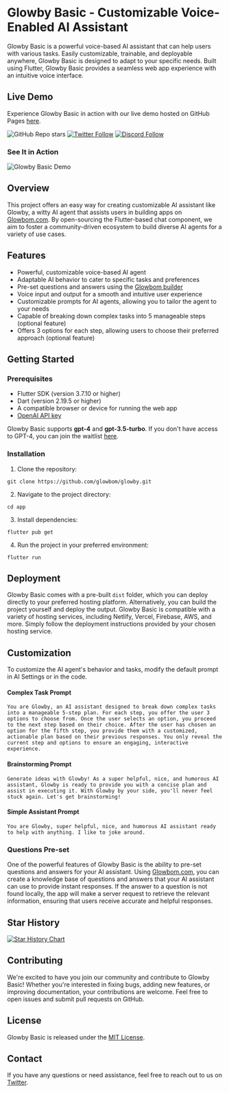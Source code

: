 # Glowby Basic - Customizable Voice-Enabled AI Assistant

Glowby Basic is a powerful voice-based AI assistant that can help users with various tasks. Easily customizable, trainable, and deployable anywhere, Glowby Basic is designed to adapt to your specific needs. Built using Flutter, Glowby Basic provides a seamless web app experience with an intuitive voice interface.

## Live Demo

Experience Glowby Basic in action with our live demo hosted on GitHub Pages [here](https://glowbom.github.io/glowby-basic/).


![GitHub Repo stars](https://img.shields.io/github/stars/glowbom/glowby?style=social)
[![Twitter Follow](https://img.shields.io/twitter/follow/GlowbomCorp?style=social)](https://twitter.com/GlowbomCorp)
[![Discord Follow](https://dcbadge.vercel.app/api/server/zqcsurUN?style=flat)](https://discord.gg/zqcsurUN)

### See It in Action

![Glowby Basic Demo](https://user-images.githubusercontent.com/2455891/232182586-30984d36-4641-41da-9e1e-c23c27716e3d.gif)


## Overview

This project offers an easy way for creating customizable AI assistant like Glowby, a witty AI agent that assists users in building apps on [Glowbom.com](https://www.glowbom.com). By open-sourcing the Flutter-based chat component, we aim to foster a community-driven ecosystem to build diverse AI agents for a variety of use cases.


## Features

- Powerful, customizable voice-based AI agent
- Adaptable AI behavior to cater to specific tasks and preferences
- Pre-set questions and answers using the [Glowbom builder](https://www.glowbom.com)
- Voice input and output for a smooth and intuitive user experience
- Customizable prompts for AI agents, allowing you to tailor the agent to your needs
- Capable of breaking down complex tasks into 5 manageable steps (optional feature)
- Offers 3 options for each step, allowing users to choose their preferred approach (optional feature)


## Getting Started

### Prerequisites

- Flutter SDK (version 3.7.10 or higher)
- Dart (version 2.19.5 or higher)
- A compatible browser or device for running the web app
- [OpenAI API key](https://platform.openai.com/account/api-keys)

Glowby Basic supports **gpt-4** and **gpt-3.5-turbo**. If you don't have access to GPT-4, you can join the waitlist [here](https://help.openai.com/en/articles/7102672-how-can-i-access-gpt-4).

### Installation

1. Clone the repository:

```
git clone https://github.com/glowbom/glowby.git 
```

2. Navigate to the project directory:

```
cd app
```

3. Install dependencies:


```
flutter pub get
```

4. Run the project in your preferred environment:


```
flutter run
```

## Deployment

Glowby Basic comes with a pre-built `dist` folder, which you can deploy directly to your preferred hosting platform. Alternatively, you can build the project yourself and deploy the output. Glowby Basic is compatible with a variety of hosting services, including Netlify, Vercel, Firebase, AWS, and more. Simply follow the deployment instructions provided by your chosen hosting service.

## Customization

To customize the AI agent's behavior and tasks, modify the default prompt in AI Settings or in the code.

#### Complex Task Prompt
```
You are Glowby, an AI assistant designed to break down complex tasks into a manageable 5-step plan. For each step, you offer the user 3 options to choose from. Once the user selects an option, you proceed to the next step based on their choice. After the user has chosen an option for the fifth step, you provide them with a customized, actionable plan based on their previous responses. You only reveal the current step and options to ensure an engaging, interactive experience.
```

#### Brainstorming Prompt
```
Generate ideas with Glowby! As a super helpful, nice, and humorous AI assistant, Glowby is ready to provide you with a concise plan and assist in executing it. With Glowby by your side, you'll never feel stuck again. Let's get brainstorming!
```

#### Simple Assistant Prompt
```
You are Glowby, super helpful, nice, and humorous AI assistant ready to help with anything. I like to joke around.
```

### Questions Pre-set

One of the powerful features of Glowby Basic is the ability to pre-set questions and answers for your AI assistant. Using [Glowbom.com](https://www.glowbom.com), you can create a knowledge base of questions and answers that your AI assistant can use to provide instant responses. If the answer to a question is not found locally, the app will make a server request to retrieve the relevant information, ensuring that users receive accurate and helpful responses.

## Star History

[![Star History Chart](https://api.star-history.com/svg?repos=glowbom/glowby&type=Date)](https://star-history.com/#glowbom/glowby&Date)


## Contributing

We're excited to have you join our community and contribute to Glowby Basic! Whether you're interested in fixing bugs, adding new features, or improving documentation, your contributions are welcome. Feel free to open issues and submit pull requests on GitHub.


## License

Glowby Basic is released under the [MIT License](https://opensource.org/licenses/MIT).

## Contact

If you have any questions or need assistance, feel free to reach out to us on [Twitter](https://twitter.com/glowbomcorp).
